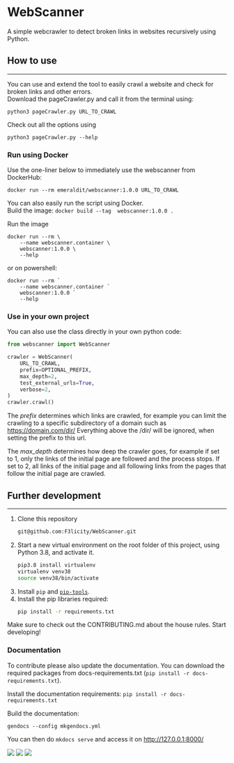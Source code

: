 # WebScanner

A simple webcrawler to detect broken links in websites recursively using Python.

## How to use
--------------
You can use and extend the tool to easily crawl a website and check for broken links and other errors.  
Download the pageCrawler.py and call it from the terminal using:

    python3 pageCrawler.py URL_TO_CRAWL

Check out all the options using

    python3 pageCrawler.py --help

### Run using Docker
Use the one-liner below to immediately use the webscanner from DockerHub:

    docker run --rm emeraldit/webscanner:1.0.0 URL_TO_CRAWL

You can also easily run the script using Docker.  
Build the image: `docker build --tag  webscanner:1.0.0 .`

Run the image

    docker run --rm \
        --name webscanner.container \
        webscanner:1.0.0 \
        --help

or on powershell:

    docker run --rm `
        --name webscanner.container `
        webscanner:1.0.0 `
        --help

### Use in your own project
You can also use the class directly in your own python code:
``` py linenums="1"
from webscanner import WebScanner

crawler = WebScanner(
    URL_TO_CRAWL,
    prefix=OPTIONAL_PREFIX,
    max_depth=2,
    test_external_urls=True,
    verbose=2,
)
crawler.crawl()
```

The *prefix* determines which links are crawled, for example you can limit the crawling to a specific subdirectory of a
domain such as https://domain.com/dir/
Everything above the /dir/ will be ignored, when setting the prefix to this url.

The *max_depth* determines how deep the crawler goes, for example if set to 1, only the links of the initial page are
followed and the process stops. If set to 2, all links of the initial page and all following links from the pages that
follow the initial page are crawled.

## Further development
--------------
1. Clone this repository
    ```bash
    git@github.com:F3licity/WebScanner.git
    ```
2. Start a new virtual environment on the root folder of this project, using Python 3.8, and activate it.
   ```bash
   pip3.8 install virtualenv
   virtualenv venv38
   source venv38/bin/activate
   ```
3. Install `pip` and [`pip-tools`]((https://github.com/jazzband/pip-tools)).
4. Install the pip libraries required:
   ```bash
   pip install -r requirements.txt
   ```
Make sure to check out the CONTRIBUTING.md about the house rules.
Start developing!

### Documentation
To contribute please also update the documentation.
You can download the required packages from docs-requirements.txt (`pip install -r docs-requirements.txt`).

Install the documentation requirements:
   ```pip install -r docs-requirements.txt```

Build the documentation:

    gendocs --config mkgendocs.yml

You can then do `mkdocs serve` and access it on http://127.0.0.1:8000/


![](https://img.shields.io/badge/dependencies-up%20to%20date-brightgreen.svg)
![](https://img.shields.io/badge/contributions-welcome-orange.svg)
![](https://img.shields.io/badge/license-MIT-blue.svg)